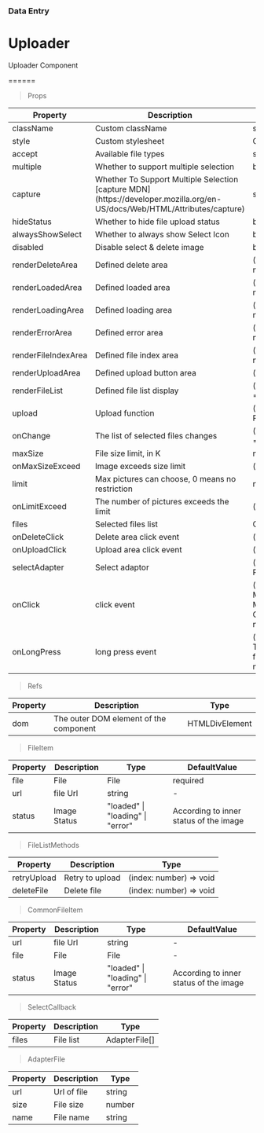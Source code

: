 ### Data Entry

# Uploader 

Uploader Component

======

> Props

|Property|Description|Type|DefaultValue|
|----------|-------------|------|------|
|className|Custom className|string|-|
|style|Custom stylesheet|CSSProperties|-|
|accept|Available file types|string|undefined|
|multiple|Whether to support multiple selection|boolean|-|
|capture|Whether To Support Multiple Selection \[capture MDN\](https://developer\.mozilla\.org/en\-US/docs/Web/HTML/Attributes/capture)|string \| boolean|-|
|hideStatus|Whether to hide file upload status|boolean|false|
|alwaysShowSelect|Whether to always show Select Icon|boolean|false|
|disabled|Disable select & delete image|boolean|-|
|renderDeleteArea|Defined delete area|(fileItem: FileItem, index: number) =\> ReactNode|-|
|renderLoadedArea|Defined loaded area|(fileItem: FileItem, index: number) =\> ReactNode|-|
|renderLoadingArea|Defined loading area|(fileItem: FileItem, index: number) =\> ReactNode|-|
|renderErrorArea|Defined error area|(fileItem: FileItem, index: number) =\> ReactNode|-|
|renderFileIndexArea|Defined file index area|(fileItem: FileItem, index: number) =\> ReactNode|-|
|renderUploadArea|Defined upload button area|() =\> ReactNode|-|
|renderFileList|Defined file list display|(methods: FileListMethods) =\> ReactNode|-|
|upload|Upload function|(file: CommonFileItem) =\> Promise\<CommonFileItem\>|-|
|onChange|The list of selected files changes|(fileList: CommonFileItem\[\]) =\> void|-|
|maxSize|File size limit, in K|number|-|
|onMaxSizeExceed|Image exceeds size limit|(file: File) =\> void|-|
|limit|Max pictures can choose, 0 means no restriction|number|0|
|onLimitExceed|The number of pictures exceeds the limit|(files: File\[\]) =\> void|-|
|files|Selected files list|CommonFileItem\[\]|required|
|onDeleteClick|Delete area click event|(index: number) =\> void|-|
|onUploadClick|Upload area click event|() =\> void|-|
|selectAdapter|Select adaptor|() =\> Promise\<SelectCallback\>|-|
|onClick|click event|(e: MouseEvent\<HTMLElement, MouseEvent\>, file: CommonFileItem, index: number) =\> void|-|
|onLongPress|long press event|(e: TouchEvent\<HTMLElement\>, file: CommonFileItem, index: number) =\> void|-|

> Refs

|Property|Description|Type|
|----------|-------------|------|
|dom|The outer DOM element of the component|HTMLDivElement|

> FileItem

|Property|Description|Type|DefaultValue|
|----------|-------------|------|------|
|file|File|File|required|
|url|file Url|string|-|
|status|Image Status|"loaded" \| "loading" \| "error"|According to inner status of the image|

> FileListMethods

|Property|Description|Type|
|----------|-------------|------|
|retryUpload|Retry to upload|(index: number) =\> void|
|deleteFile|Delete file|(index: number) =\> void|

> CommonFileItem

|Property|Description|Type|DefaultValue|
|----------|-------------|------|------|
|url|file Url|string|-|
|file|File|File|-|
|status|Image Status|"loaded" \| "loading" \| "error"|According to inner status of the image|

> SelectCallback

|Property|Description|Type|
|----------|-------------|------|
|files|File list|AdapterFile\[\]|

> AdapterFile

|Property|Description|Type|
|----------|-------------|------|
|url|Url of file|string|
|size|File size|number|
|name|File name|string|
